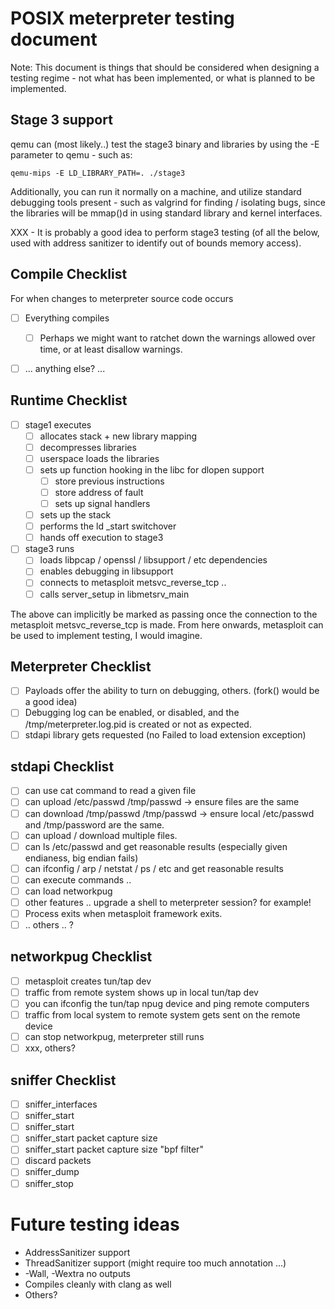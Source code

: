 # POSIX meterpreter testing document

Note: This document is things that should be considered when designing a
testing regime - not what has been implemented, or what is planned to be
implemented.

## Stage 3 support

qemu can (most likely..) test the stage3 binary and libraries by using the
-E parameter to qemu - such as:

```
qemu-mips -E LD_LIBRARY_PATH=. ./stage3
```

Additionally, you can run it normally on a machine, and utilize standard
debugging tools present - such as valgrind for finding / isolating bugs,
since the libraries will be mmap()d in using standard library and kernel
interfaces.

XXX - It is probably a good idea to perform stage3 testing (of all the
below, used with address sanitizer to identify out of bounds memory
access).

## Compile Checklist

For when changes to meterpreter source code occurs

- [ ] Everything compiles
  - [ ] Perhaps we might want to ratchet down the warnings allowed over time, or at least disallow warnings.
- [ ] ... anything else? ...
  

## Runtime Checklist

- [ ] stage1 executes
  - [ ] allocates stack + new library mapping
  - [ ] decompresses libraries
  - [ ] userspace loads the libraries
  - [ ] sets up function hooking in the libc for dlopen support
    - [ ] store previous instructions
    - [ ] store address of fault
    - [ ] sets up signal handlers 
  - [ ] sets up the stack
  - [ ] performs the ld _start switchover
  - [ ] hands off execution to stage3

- [ ] stage3 runs
  - [ ] loads libpcap / openssl / libsupport / etc dependencies
  - [ ] enables debugging in libsupport
  - [ ] connects to metasploit metsvc_reverse_tcp ..
  - [ ] calls server_setup in libmetsrv_main

The above can implicitly be marked as passing once the connection to the
metasploit metsvc_reverse_tcp is made. From here onwards, metasploit
can be used to implement testing, I would imagine.

## Meterpreter Checklist

- [ ] Payloads offer the ability to turn on debugging, others. (fork() would be a good idea)
- [ ] Debugging log can be enabled, or disabled, and the /tmp/meterpreter.log.pid is created or not as expected.
- [ ] stdapi library gets requested (no Failed to load extension exception)

## stdapi Checklist

- [ ] can use cat command to read a given file
- [ ] can upload /etc/passwd /tmp/passwd -> ensure files are the same
- [ ] can download /tmp/passwd /tmp/passwd -> ensure local /etc/passwd and /tmp/password are the same.
- [ ] can upload / download multiple files.
- [ ] can ls /etc/passwd and get reasonable results (especially given endianess, big endian fails)
- [ ] can ifconfig / arp / netstat / ps / etc and get reasonable results
- [ ] can execute commands ..
- [ ] can load networkpug
- [ ] other features .. upgrade a shell to meterpreter session? for example!
- [ ] Process exits when metasploit framework exits.
- [ ] .. others .. ?

## networkpug Checklist

- [ ] metasploit creates tun/tap dev
- [ ] traffic from remote system shows up in local tun/tap dev
- [ ] you can ifconfig the tun/tap npug device and ping remote computers
- [ ] traffic from local system to remote system gets sent on the remote device
- [ ] can stop networkpug, meterpreter still runs
- [ ] xxx, others?

## sniffer Checklist

- [ ] sniffer_interfaces
- [ ] sniffer_start
 - [ ] sniffer_start <interface> 
 - [ ] sniffer_start <interface> packet capture size
 - [ ] sniffer_start <interface> packet capture size "bpf filter"
 - [ ] discard packets
 - [ ] sniffer_dump
- [ ] sniffer_stop

# Future testing ideas

- AddressSanitizer support
- ThreadSanitizer support (might require too much annotation ...)
- -Wall, -Wextra no outputs
- Compiles cleanly with clang as well
- Others?


